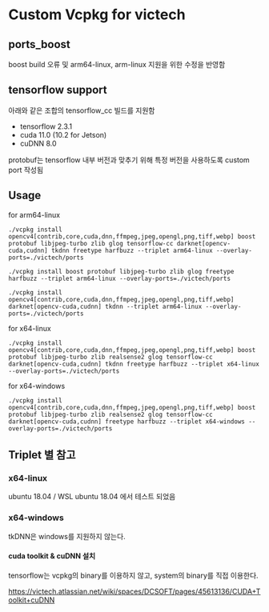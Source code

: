 # Custom Vcpkg for victech

## ports_boost

boost build 오류 및 arm64-linux, arm-linux 지원을 위한 수정을 반영함

## tensorflow support

아래와 같은 조합의 tensorflow_cc 빌드를 지원함

* tensorflow 2.3.1
* cuda 11.0 (10.2 for Jetson)
* cuDNN 8.0

protobuf는 tensorflow 내부 버전과 맞추기 위해 특정 버전을 사용하도록 custom port 작성됨

## Usage

for arm64-linux

```
./vcpkg install opencv4[contrib,core,cuda,dnn,ffmpeg,jpeg,opengl,png,tiff,webp] boost protobuf libjpeg-turbo zlib glog tensorflow-cc darknet[opencv-cuda,cudnn] tkdnn freetype harfbuzz --triplet arm64-linux --overlay-ports=./victech/ports

./vcpkg install boost protobuf libjpeg-turbo zlib glog freetype harfbuzz --triplet arm64-linux --overlay-ports=./victech/ports

./vcpkg install opencv4[contrib,core,cuda,dnn,ffmpeg,jpeg,opengl,png,tiff,webp] darknet[opencv-cuda,cudnn] tkdnn --triplet arm64-linux --overlay-ports=./victech/ports

```

for x64-linux

```
./vcpkg install opencv4[contrib,core,cuda,dnn,ffmpeg,jpeg,opengl,png,tiff,webp] boost protobuf libjpeg-turbo zlib realsense2 glog tensorflow-cc darknet[opencv-cuda,cudnn] tkdnn freetype harfbuzz --triplet x64-linux --overlay-ports=./victech/ports
```

for x64-windows

```
./vcpkg install opencv4[contrib,core,cuda,dnn,ffmpeg,jpeg,opengl,png,tiff,webp] boost protobuf libjpeg-turbo zlib realsense2 glog tensorflow-cc darknet[opencv-cuda,cudnn] freetype harfbuzz --triplet x64-windows --overlay-ports=./victech/ports
```

## Triplet 별 참고

### x64-linux

ubuntu 18.04 / WSL ubuntu 18.04 에서 테스트 되었음

### x64-windows

tkDNN은 windows를 지원하지 않는다.

#### cuda toolkit & cuDNN 설치

tensorflow는 vcpkg의 binary를 이용하지 않고, system의 binary를 직접 이용한다.

https://victech.atlassian.net/wiki/spaces/DCSOFT/pages/45613136/CUDA+Toolkit+cuDNN

